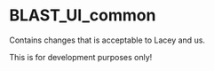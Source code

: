 # BLAST_UI_common
Contains changes that is acceptable to Lacey and us.

This is for development purposes only!

